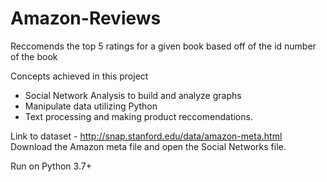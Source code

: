 # Amazon-Reviews
Reccomends the top 5 ratings for a given book based off of the id number of the book

Concepts achieved in this project 
 - Social Network Analysis to build and analyze graphs 
 - Manipulate data utilizing Python 
 - Text processing and making product reccomendations. 


Link to dataset - http://snap.stanford.edu/data/amazon-meta.html 
Download the Amazon meta file and open the Social Networks file.  

Run on Python 3.7+ 
